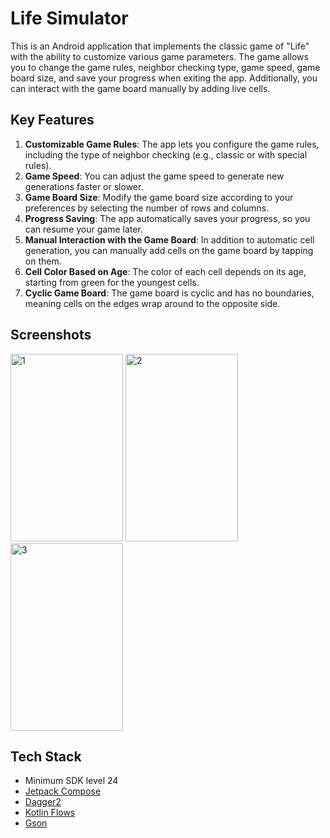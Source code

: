 # Life Simulator

This is an Android application that implements the classic game of "Life" with the ability to customize various game parameters. The game allows you to change the game rules, neighbor checking type, game speed, game board size, and save your progress when exiting the app. Additionally, you can interact with the game board manually by adding live cells.

## Key Features

1. **Customizable Game Rules**: The app lets you configure the game rules, including the type of neighbor checking (e.g., classic or with special rules).
2. **Game Speed**: You can adjust the game speed to generate new generations faster or slower.
3. **Game Board Size**: Modify the game board size according to your preferences by selecting the number of rows and columns.
4. **Progress Saving**: The app automatically saves your progress, so you can resume your game later.
5. **Manual Interaction with the Game Board**: In addition to automatic cell generation, you can manually add cells on the game board by tapping on them.
6. **Cell Color Based on Age**: The color of each cell depends on its age, starting from green for the youngest cells.
7. **Cyclic Game Board**: The game board is cyclic and has no boundaries, meaning cells on the edges wrap around to the opposite side.



Screenshots
---------------
<img src="https://github.com/ICalmPersonI/LifeSimulator/assets/87424785/45f75acc-5854-4ac4-b727-5b48b64207f1" alt="1" width="180" height="300">
<img src="https://github.com/ICalmPersonI/LifeSimulator/assets/87424785/7b221cd5-2c17-436c-b331-5b50ecfc9d00" alt="2" width="180" height="300">
<img src="https://github.com/ICalmPersonI/LifeSimulator/assets/87424785/babd9ed6-6831-4787-a818-74c2ecb5a63b" alt="3" width="180" height="300">

Tech Stack
---------------
- Minimum SDK level 24
- [Jetpack Compose](https://developer.android.com/jetpack/compose)
- [Dagger2](https://dagger.dev)
- [Kotlin Flows](https://developer.android.com/kotlin/flow)
- [Gson](https://github.com/google/gson)

